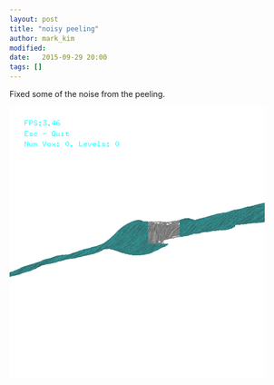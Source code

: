 ```yaml
---
layout: post
title: "noisy peeling"
author: mark_kim
modified:
date:   2015-09-29 20:00
tags: []
---
```

Fixed some of the noise from the peeling.

![edelta 2048](/images/2015-09-29/edelta-2048-peel-fix.png)